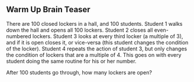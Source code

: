 ## Warm Up Brain Teaser

There are 100 closed lockers in a hall, and 100 students. Student 1 
walks down the hall and opens all 100 lockers. Student 2 closes all 
even-numbered lockers. Student 3 looks at every third locker (a 
multiple of 3), and if it is open closes it, or vice-versa (this 
student changes the condition of the locker). Student 4 repeats the 
action of student 3, but only changes the condition of lockers that 
are a multiple of 4. This goes on with every student doing the same 
routine for his or her number.

After 100 students go through, how many lockers are open? 